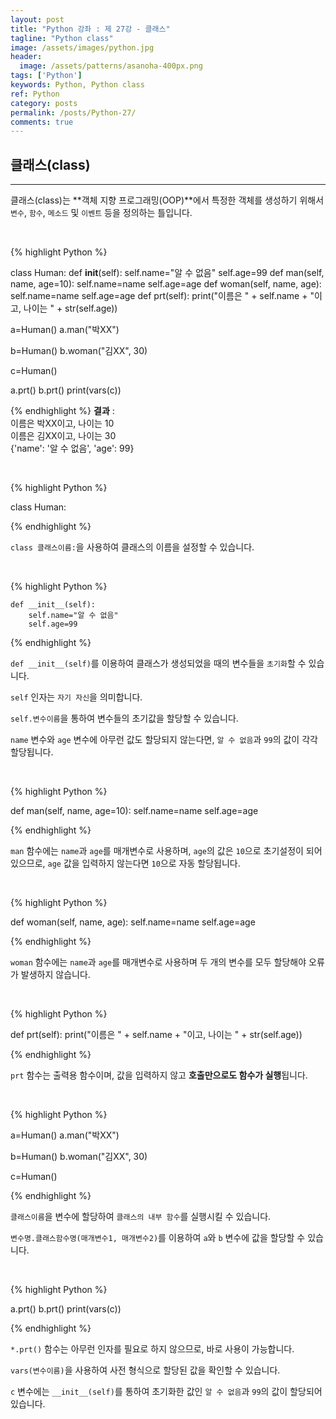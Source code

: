 ```yaml
---
layout: post
title: "Python 강좌 : 제 27강 - 클래스"
tagline: "Python class"
image: /assets/images/python.jpg
header:
  image: /assets/patterns/asanoha-400px.png
tags: ['Python']
keywords: Python, Python class
ref: Python
category: posts
permalink: /posts/Python-27/
comments: true
---
```


## 클래스(class) ##
----------
클래스(class)는 **객체 지향 프로그래밍(OOP)**에서 특정한 객체를 생성하기 위해서 `변수`, `함수`, `메소드` 및 `이벤트` 등을 정의하는 틀입니다.

<br>

{% highlight Python %}

class Human:
    def __init__(self):
        self.name="알 수 없음"
        self.age=99
    def man(self, name, age=10):
        self.name=name
        self.age=age
    def woman(self, name, age):
        self.name=name
        self.age=age
    def prt(self):
        print("이름은 " + self.name + "이고, 나이는 " + str(self.age))

a=Human()
a.man("박XX")

b=Human()
b.woman("김XX", 30)

c=Human()

a.prt()
b.prt()
print(vars(c))

{% endhighlight %}
**결과**
:    
이름은 박XX이고, 나이는 10<br>
이름은 김XX이고, 나이는 30<br>
{'name': '알 수 없음', 'age': 99}<br>

<br>

{% highlight Python %}

class Human:

{% endhighlight %}

`class 클래스이름:`을 사용하여 클래스의 이름을 설정할 수 있습니다.

<br>

{% highlight Python %}

    def __init__(self):
        self.name="알 수 없음"
        self.age=99

{% endhighlight %}

`def __init__(self)`를 이용하여 클래스가 생성되었을 때의 변수들을 `초기화`할 수 있습니다.

`self` 인자는 `자기 자신`을 의미합니다. 

`self.변수이름`을 통하여 변수들의 초기값을 할당할 수 있습니다.

`name` 변수와 `age` 변수에 아무런 값도 할당되지 않는다면, `알 수 없음`과 `99`의 값이 각각 할당됩니다.

<br>

{% highlight Python %}

def man(self, name, age=10):
    self.name=name
    self.age=age

{% endhighlight %}

`man` 함수에는 `name`과 `age`를 매개변수로 사용하며, `age`의 값은 `10`으로 초기설정이 되어있으므로, `age` 값을 입력하지 않는다면 `10`으로 자동 할당됩니다.

<br>

{% highlight Python %}

def woman(self, name, age):
    self.name=name
    self.age=age

{% endhighlight %}

`woman` 함수에는 `name`과 `age`를 매개변수로 사용하며 두 개의 변수를 모두 할당해야 오류가 발생하지 않습니다.

<br>

{% highlight Python %}

def prt(self):
    print("이름은 " + self.name + "이고, 나이는 " + str(self.age))

{% endhighlight %}

`prt` 함수는 출력용 함수이며, 값을 입력하지 않고 **호출만으로도 함수가 실행**됩니다.

<br>

{% highlight Python %}

a=Human()
a.man("박XX")

b=Human()
b.woman("김XX", 30)

c=Human()

{% endhighlight %}

`클래스이름`을 변수에 할당하여 `클래스의 내부 함수`를 실행시킬 수 있습니다.

`변수명.클래스함수명(매개변수1, 매개변수2)`를 이용하여 `a`와 `b` 변수에 값을 할당할 수 있습니다.

<br>

{% highlight Python %}

a.prt()
b.prt()
print(vars(c))

{% endhighlight %}

`*.prt()` 함수는 아무런 인자를 필요로 하지 않으므로, 바로 사용이 가능합니다.

`vars(변수이름)`을 사용하여 사전 형식으로 할당된 값을 확인할 수 있습니다.

`c` 변수에는 `__init__(self)`를 통하여 초기화한 값인 `알 수 없음`과 `99`의 값이 할당되어 있습니다.
